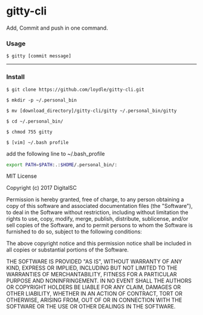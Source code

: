 gitty-cli
===========================

Add, Commit and push in one command.

### Usage
`$ gitty [commit message]` 


----------
### Install 
`$ git clone https://github.com/loydle/gitty-cli.git`

`$ mkdir -p ~/.personal_bin` 

`$ mv [download_directory]/gitty-cli/gitty ~/.personal_bin/gitty`

`$ cd ~/.personal_bin/`

`$ chmod 755 gitty`

`$ [vim] ~/.bash profile`


add the following line to ~/.bash_profile 

```bash
export PATH=$PATH:.:$HOME/.personal_bin/:

```
MIT License

Copyright (c) 2017 DigitalSC

Permission is hereby granted, free of charge, to any person obtaining a copy of this software and associated documentation files (the "Software"), to deal in the Software without restriction, including without limitation the rights to use, copy, modify, merge, publish, distribute, sublicense, and/or sell copies of the Software, and to permit persons to whom the Software is furnished to do so, subject to the following conditions:

The above copyright notice and this permission notice shall be included in all copies or substantial portions of the Software.

THE SOFTWARE IS PROVIDED "AS IS", WITHOUT WARRANTY OF ANY KIND, EXPRESS OR IMPLIED, INCLUDING BUT NOT LIMITED TO THE WARRANTIES OF MERCHANTABILITY, FITNESS FOR A PARTICULAR PURPOSE AND NONINFRINGEMENT. IN NO EVENT SHALL THE AUTHORS OR COPYRIGHT HOLDERS BE LIABLE FOR ANY CLAIM, DAMAGES OR OTHER LIABILITY, WHETHER IN AN ACTION OF CONTRACT, TORT OR OTHERWISE, ARISING FROM, OUT OF OR IN CONNECTION WITH THE SOFTWARE OR THE USE OR OTHER DEALINGS IN THE SOFTWARE.

